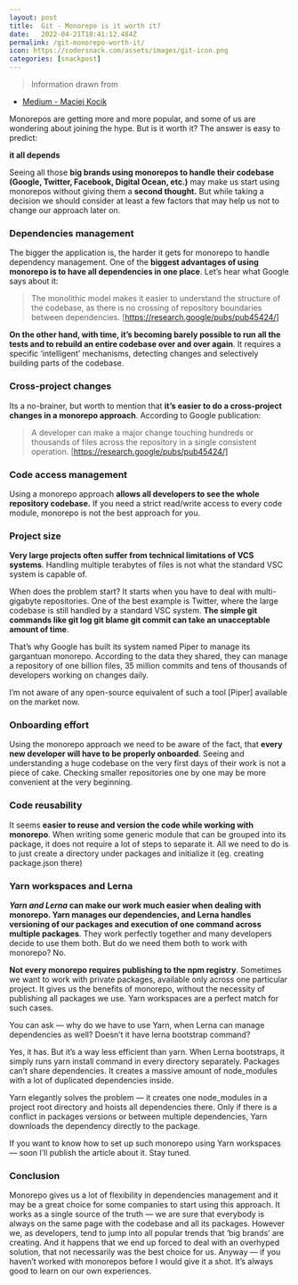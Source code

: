 ```yaml
---
layout: post
title:  Git - Monorepo is it worth it?
date:   2022-04-21T10:41:12.484Z
permalink: /git-monorepo-worth-it/
icon: https://codersnack.com/assets/images/git-icon.png
categories: [snackpost]
---
```


> Information drawn from 
- [Medium - Maciej Kocik](https://medium.com/@mkocik/monorepo-is-it-worth-it-e10e0e574c78) 

Monorepos are getting more and more popular, and some of us are wondering about joining the hype. But is it worth it? The answer is easy to predict:

**it all depends**

Seeing all those **big brands using monorepos to handle their codebase (Google, Twitter, Facebook, Digital Ocean, etc.)** may make us start using monorepos without giving them a **second thought.** But while taking a decision we should consider at least a few factors that may help us not to change our approach later on.


###  Dependencies management

The bigger the application is, the harder it gets for monorepo to handle dependency management. One of the **biggest advantages of using monorepo is to have all dependencies in one place**. Let’s hear what Google says about it:

> The monolithic model makes it easier to understand the structure of the codebase, as there is no crossing of repository boundaries between dependencies.
[https://research.google/pubs/pub45424/]

**On the other hand, with time, it’s becoming barely possible to run all the tests and to rebuild an entire codebase over and over again**. It requires a specific ‘intelligent’ mechanisms, detecting changes and selectively building parts of the codebase.


###  Cross-project changes

Its a no-brainer, but worth to mention that **it’s easier to do a cross-project changes in a monorepo approach**. According to Google publication:

> A developer can make a major change touching hundreds or thousands of files across the repository in a single consistent operation.
[https://research.google/pubs/pub45424/]


###  Code access management

Using a monorepo approach **allows all developers to see the whole repository codebase.** If you need a strict read/write access to every code module, monorepo is not the best approach for you.

###  Project size

**Very large projects often suffer from technical limitations of VCS systems**. Handling multiple terabytes of files is not what the standard VSC system is capable of.

When does the problem start? It starts when you have to deal with multi-gigabyte repositories. One of the best example is Twitter, where the large codebase is still handled by a standard VSC system. **The simple git commands like git log git blame git commit can take an unacceptable amount of time**.

That’s why Google has built its system named Piper to manage its gargantuan monorepo. According to the data they shared, they can manage a repository of one billion files, 35 million commits and tens of thousands of developers working on changes daily.

I’m not aware of any open-source equivalent of such a tool [Piper] available on the market now.

###  Onboarding effort

Using the monorepo approach we need to be aware of the fact, that **every new developer will have to be properly onboarded**. Seeing and understanding a huge codebase on the very first days of their work is not a piece of cake. Checking smaller repositories one by one may be more convenient at the very beginning.

###  Code reusability

It seems **easier to reuse and version the code while working with monorepo**. When writing some generic module that can be grouped into its package, it does not require a lot of steps to separate it. All we need to do is to just create a directory under packages and initialize it (eg. creating package.json there)

###  Yarn workspaces and Lerna

***Yarn and Lerna* can make our work much easier when dealing with monorepo. Yarn manages our dependencies, and Lerna handles versioning of our packages and execution of one command across multiple packages**. They work perfectly together and many developers decide to use them both. But do we need them both to work with monorepo? No.

**Not every monorepo requires publishing to the npm registry**. Sometimes we want to work with private packages, available only across one particular project. It gives us the benefits of monorepo, without the necessity of publishing all packages we use. Yarn workspaces are a perfect match for such cases.

You can ask — why do we have to use Yarn, when Lerna can manage dependencies as well? Doesn’t it have lerna bootstrap command?

Yes, it has. But it’s a way less efficient than yarn. When Lerna bootstraps, it simply runs yarn install command in every directory separately. Packages can’t share dependencies. It creates a massive amount of node_modules with a lot of duplicated dependencies inside.

Yarn elegantly solves the problem — it creates one node_modules in a project root directory and hoists all dependencies there. Only if there is a conflict in packages versions or between multiple dependencies, Yarn downloads the dependency directly to the package.

If you want to know how to set up such monorepo using Yarn workspaces — soon I’ll publish the article about it. Stay tuned.

###  Conclusion

Monorepo gives us a lot of flexibility in dependencies management and it may be a great choice for some companies to start using this approach. It works as a single source of the truth — we are sure that everybody is always on the same page with the codebase and all its packages. However we, as developers, tend to jump into all popular trends that ‘big brands’ are creating. And it happens that we end up forced to deal with an overhyped solution, that not necessarily was the best choice for us. Anyway — if you haven’t worked with monorepos before I would give it a shot. It’s always good to learn on our own experiences.
